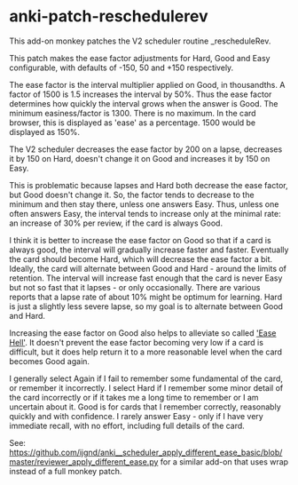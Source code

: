 # anki-patch-reschedulerev
This add-on monkey patches the V2 scheduler routine _rescheduleRev.

This patch makes the ease factor adjustments for Hard, Good and
Easy configurable, with defaults of -150, 50 and +150 respectively.

The ease factor is the interval multiplier applied on Good, in
thousandths. A factor of 1500 is 1.5 increases the interval by 50%.
Thus the ease factor determines how quickly the interval grows when the
answer is Good. The minimum easiness/factor is 1300. There is no maximum.
In the card browser, this is displayed as 'ease' as a percentage. 1500
would be displayed as 150%.

The V2 scheduler decreases the ease factor by 200 on a lapse, decreases it
by 150 on Hard, doesn't change it on Good and increases it by 150 on Easy.

This is problematic because lapses and Hard both decrease the ease factor,
but Good doesn't change it. So, the factor tends to decrease to the minimum
and then stay there, unless one answers Easy. Thus, unless one often
answers Easy, the interval tends to increase only at the minimal rate: an
increase of 30% per review, if the card is always Good.

I think it is better to increase the ease factor on Good so that if a card
is always good, the interval will gradually increase faster and faster.
Eventually the card should become Hard, which will decrease the ease factor
a bit. Ideally, the card will alternate between Good and Hard - around the
limits of retention. The interval will increase fast enough that the card
is never Easy but not so fast that it lapses - or only occasionally.
There are various reports that a lapse rate of about 10% might be optimum
for learning. Hard is just a slightly less severe lapse, so my goal is to
alternate between Good and Hard.

Increasing the ease factor on Good also helps to alleviate so called 
['Ease Hell'](https://massimmersionapproach.com/table-of-contents/anki/low-key-anki/the-ease-factor-problem/).
It doesn't prevent the ease factor becoming very low if a card is
difficult, but it does help return it to a more reasonable level when the
card becomes Good again. 

I generally select Again if I fail to remember some fundamental of the
card, or remember it incorrectly. I select Hard if I remember some minor
detail of the card incorrectly or if it takes me a long time to remember or
I am uncertain about it. Good is for cards that I remember correctly,
reasonably quickly and with confidence. I rarely answer Easy - only if I
have very immediate recall, with no effort, including full details of the
card. 

See:
https://github.com/ijgnd/anki__scheduler_apply_different_ease_basic/blob/master/reviewer_apply_different_ease.py
for a similar add-on that uses wrap instead of a full monkey patch.
